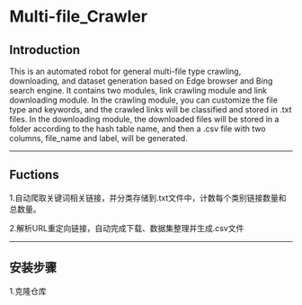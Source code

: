 # Multi-file_Crawler

## Introduction

This is an automated robot for general multi-file type crawling, downloading, and dataset generation based on Edge browser and Bing search engine. It contains two modules, link crawling module and link downloading module. In the crawling module, you can customize the file type and keywords, and the crawled links will be classified and stored in .txt files. In the downloading module, the downloaded files will be stored in a folder according to the hash table name, and then a .csv file with two columns, file_name and label, will be generated.

---
## Fuctions

1.自动爬取关键词相关链接，并分类存储到.txt文件中，计数每个类别链接数量和总数量。

2.解析URL重定向链接，自动完成下载、数据集整理并生成.csv文件

---
## 安装步骤  

1.克隆仓库

